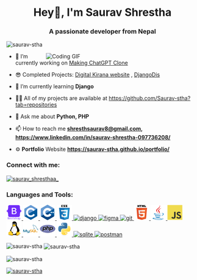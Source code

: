 <h1 align="center">Hey👋, I'm Saurav Shrestha</h1>
<h3 align="center">A passionate developer from Nepal</h3>

<p align="left"> <img src="https://komarev.com/ghpvc/?username=saurav-stha&label=Profile%20views&color=0e75b6&style=flat" alt="saurav-stha" /> </p>

<img align="right" alt="Coding GIF" width="400" src="https://64.media.tumblr.com/d9ba01e37d6d828041b316d1ab716146/e45d5ed82ed0b527-6f/s640x960/7c3a61067f54e3bd7134b8f86494589cf60134be.gif">

- 🔭 I’m currently working on [Making ChatGPT Clone ](https://github.com/Saurav-stha/django-chatbot)

- 😎 Completed Projects: [Digital Kirana website](https://github.com/Saurav-stha/DigitalKirana/tree/main) ,
                          [DjangoDis](https://github.com/saurav-stha/djangoDis)

- 🌱 I’m currently learning **Django**

- 👨‍💻 All of my projects are available at https://github.com/Saurav-stha?tab=repositories

- 💬 Ask me about **Python, PHP**

- 📫 How to reach me **shresthsaurav8@gmail.com, https://www.linkedin.com/in/saurav-shrestha-097736208/**

- ⚙️ **Portfolio** Website **https://saurav-stha.github.io/portfolio/**

<h3 align="left">Connect with me:</h3>
<p align="left">
<a href="https://instagram.com/saurav_shresthaa_" target="blank"><img align="center" src="https://raw.githubusercontent.com/rahuldkjain/github-profile-readme-generator/master/src/images/icons/Social/instagram.svg" alt="saurav_shresthaa_" height="30" width="40" /></a>
</p>

<h3 align="left">Languages and Tools:</h3>
<p align="left"> <a href="https://getbootstrap.com" target="_blank" rel="noreferrer"> <img src="https://raw.githubusercontent.com/devicons/devicon/master/icons/bootstrap/bootstrap-plain-wordmark.svg" alt="bootstrap" width="40" height="40"/> </a> <a href="https://www.cprogramming.com/" target="_blank" rel="noreferrer"> <img src="https://raw.githubusercontent.com/devicons/devicon/master/icons/c/c-original.svg" alt="c" width="40" height="40"/> </a> <a href="https://www.w3schools.com/cpp/" target="_blank" rel="noreferrer"> <img src="https://raw.githubusercontent.com/devicons/devicon/master/icons/cplusplus/cplusplus-original.svg" alt="cplusplus" width="40" height="40"/> </a> <a href="https://www.w3schools.com/css/" target="_blank" rel="noreferrer"> <img src="https://raw.githubusercontent.com/devicons/devicon/master/icons/css3/css3-original-wordmark.svg" alt="css3" width="40" height="40"/> </a> <a href="https://www.djangoproject.com/" target="_blank" rel="noreferrer"> <img src="https://cdn.worldvectorlogo.com/logos/django.svg" alt="django" width="40" height="40"/> </a> <a href="https://www.figma.com/" target="_blank" rel="noreferrer"> <img src="https://www.vectorlogo.zone/logos/figma/figma-icon.svg" alt="figma" width="40" height="40"/> </a> <a href="https://git-scm.com/" target="_blank" rel="noreferrer"> <img src="https://www.vectorlogo.zone/logos/git-scm/git-scm-icon.svg" alt="git" width="40" height="40"/> </a> <a href="https://www.w3.org/html/" target="_blank" rel="noreferrer"> <img src="https://raw.githubusercontent.com/devicons/devicon/master/icons/html5/html5-original-wordmark.svg" alt="html5" width="40" height="40"/> </a> <a href="https://www.java.com" target="_blank" rel="noreferrer"> <img src="https://raw.githubusercontent.com/devicons/devicon/master/icons/java/java-original.svg" alt="java" width="40" height="40"/> </a> <a href="https://developer.mozilla.org/en-US/docs/Web/JavaScript" target="_blank" rel="noreferrer"> <img src="https://raw.githubusercontent.com/devicons/devicon/master/icons/javascript/javascript-original.svg" alt="javascript" width="40" height="40"/> </a> <a href="https://www.linux.org/" target="_blank" rel="noreferrer"> <img src="https://raw.githubusercontent.com/devicons/devicon/master/icons/linux/linux-original.svg" alt="linux" width="40" height="40"/> </a> <a href="https://www.mysql.com/" target="_blank" rel="noreferrer"> <img src="https://raw.githubusercontent.com/devicons/devicon/master/icons/mysql/mysql-original-wordmark.svg" alt="mysql" width="40" height="40"/> </a> <a href="https://www.php.net" target="_blank" rel="noreferrer"> <img src="https://raw.githubusercontent.com/devicons/devicon/master/icons/php/php-original.svg" alt="php" width="40" height="40"/> </a> <a href="https://www.python.org" target="_blank" rel="noreferrer"> <img src="https://raw.githubusercontent.com/devicons/devicon/master/icons/python/python-original.svg" alt="python" width="40" height="40"/> </a><a href="https://www.sqlite.org/" target="_blank" rel="noreferrer"> <img src="https://www.vectorlogo.zone/logos/sqlite/sqlite-icon.svg" alt="sqlite" width="40" height="40"/> </a> <a href="https://postman.com" target="_blank" rel="noreferrer"> <img src="https://www.vectorlogo.zone/logos/getpostman/getpostman-icon.svg" alt="postman" width="40" height="40"/> </a>
</p>

<p><img align="left" src="https://github-readme-stats.vercel.app/api/top-langs?username=saurav-stha&show_icons=true&locale=en&layout=compact" alt="saurav-stha" /></p>

<p>&nbsp;<img align="center" src="https://github-readme-stats.vercel.app/api?username=saurav-stha&show_icons=true&locale=en" alt="saurav-stha" /></p>

<p><img align="center" src="https://github-readme-streak-stats.herokuapp.com/?user=saurav-stha&theme=dark" alt="saurav-stha" /></p>
<p align="left"> <a href="https://github.com/ryo-ma/github-profile-trophy"><img src="https://github-profile-trophy.vercel.app/?username=saurav-stha" alt="saurav-stha" /></a> </p>

